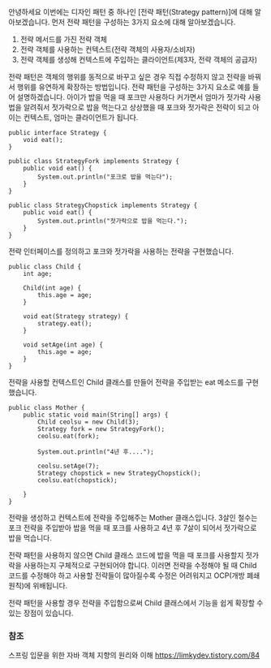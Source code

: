 안녕하세요 이번에는 디자인 패턴 중 하나인 [전략 패턴(Strategy pattern)]에 대해 알아보겠습니다. 먼저 전략 패턴을 구성하는 3가지 요소에 대해 알아보겠습니다.

1. 전략 메서드를 가진 전략 객체
2. 전략 객체를 사용하는 컨텍스트(전략 객체의 사용자/소비자)
3. 전략 객체를 생성해 컨텍스트에 주입하는 클라이언트(제3자, 전략 객체의 공급자)

전략 패턴은 객체의 행위를 동적으로 바꾸고 싶은 경우 직접 수정하지 않고 전략을 바꿔서 행위를 유연하게 확장하는 방법입니다. 전략 패턴을 구성하는 3가지 요소로 예를 들어 설명하겠습니다. 아이가 밥을 먹을 때 포크만 사용하다 커가면서 엄마가 젓가락 사용법을 알려줘서 젓가락으로 밥을 먹는다고 상상했을 때 포크와 젓가락은 전략이 되고 아이는 컨텍스트, 엄마는 클라이언트가 됩니다.


```
public interface Strategy {
    void eat();
}

public class StrategyFork implements Strategy {
    public void eat() {
        System.out.println("포크로 밥을 먹는다");
    }
}

public class StrategyChopstick implements Strategy {
    public void eat() {
        System.out.println("젓가락으로 밥을 먹는다.");
    }
}

```
전략 인터페이스를 정의하고 포크와 젓가락을 사용하는 전략을 구현했습니다.

```
public class Child {
    int age;

    Child(int age) {
        this.age = age;
    }

    void eat(Strategy strategy) {
        strategy.eat();
    }

    void setAge(int age) {
        this.age = age;
    }
}

```
전략을 사용할 컨텍스트인 Child 클래스를 만들어 전략을 주입받는 eat 메소드를 구현했습니다. 

```
public class Mother {
    public static void main(String[] args) {
        Child ceolsu = new Child(3);
        Strategy fork = new StrategyFork();
        ceolsu.eat(fork);

        System.out.println("4년 후....");

        ceolsu.setAge(7);
        Strategy chopstick = new StrategyChopstick();
        ceolsu.eat(chopstick);

    }
}

```
전략을 생성하고 컨텍스트에 전략을 주입해주는 Mother 클래스입니다. 3살인 철수는 포크 전략을 주입받아 밥을 먹을 때 포크를 사용하고 4년 후 7살이 되어서 젓가락으로 밥을 먹습니다.

전략 패턴을 사용하지 않으면 Child 클래스 코드에 밥을 먹을 때 포크를 사용할지 젓가락을 사용하는지 구체적으로 구현되어야 합니다. 이러면 전략을 수정해야 될 때 Child 코드를 수정해야 하고 사용할 전략들이 많아질수록 수정은 어려워지고 OCP(개방 폐쇄 원칙)에 위배됩니다.

전략 패턴을 사용할 경우 전략을 주입함으로써 Child 클래스에서 기능을 쉽게 확장할 수 있는 장점이 있습니다.

### 참조
스프링 입문을 위한 자바 객체 지향의 원리와 이해
https://limkydev.tistory.com/84


